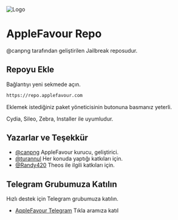 
![Logo](https://applefavour.com/icons/applefavourcom.png)

    
# AppleFavour Repo

@canpng tarafından geliştirilen Jailbreak reposudur.


## Repoyu Ekle

Bağlantıyı yeni sekmede açın.

```bash
https://repo.applefavour.com
```
Eklemek istediğiniz paket yöneticisinin butonuna basmanız yeterli.


Cydia, Sileo, Zebra, Installer ile uyumludur.

  
## Yazarlar ve Teşekkür

- [@canpng](https://github.com/canpng) AppleFavour kurucu, geliştirici.
- [@turannul](https://github.com/turannul) Her konuda yaptığı katkıları için.
- [@Randy420](https://github.com/Randy-420) Theos ile ilgili katkıları için.



  
## Telegram Grubumuza Katılın

Hızlı destek için Telegram grubumuza katılın.
- [AppleFavour Telegram](https://t.me/applefavour) Tıkla aramıza katıl

  
